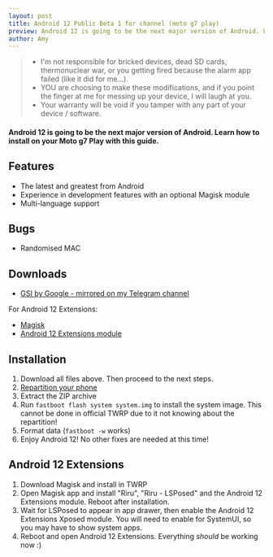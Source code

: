 ```yaml
---
layout: post
title: Android 12 Public Beta 1 for channel (moto g7 play)
preview: Android 12 is going to be the next major version of Android. Learn how to install Public Beta 1 on your Moto g7 Play with this guide.
author: Amy
---
```


> * I'm not responsible for bricked devices, dead SD cards, thermonuclear war, or you getting fired because the alarm app failed (like it did for me...).
> * YOU are choosing to make these modifications, and if you point the finger at me for messing up your device, I will laugh at you.
> * Your warranty will be void if you tamper with any part of your device / software.

#### Android 12 is going to be the next major version of Android. Learn how to install on your Moto g7 Play with this guide.

## Features
* The latest and greatest from Android
* Experience in development features with an optional Magisk module
* Multi-language support

## Bugs
* Randomised MAC

## Downloads
* [GSI by Google - mirrored on my Telegram channel](https://t.me/amyGSI)

For Android 12 Extensions:
* [Magisk](https://github.com/topjohnwu/Magisk/releases/tag/v23.0)
* [Android 12 Extensions module](https://github.com/kdrag0n/android12-extensions/releases/)


## Installation
1. Download all files above. Then proceed to the next steps.
2. [Repartition your phone](http://www.amygrace.tk/2021/03/04/repartition-channel.html)
3. Extract the ZIP archive
4. Run `fastboot flash system system.img` to install the system image. This cannot be done in official TWRP due to it not knowing about the repartition!
5. Format data (`fastboot -w` works)
6. Enjoy Android 12! No other fixes are needed at this time!

## Android 12 Extensions
1. Download Magisk and install in TWRP
2. Open Magisk app and install "Riru", "Riru - LSPosed" and the Android 12 Extensions module. Reboot after installation.
3. Wait for LSPosed to appear in app drawer, then enable the Android 12 Extensions Xposed module. You will need to enable for SystemUI, so you may have to show system apps.
4. Reboot and open Android 12 Extensions. Everything *should* be working now :)

<br>
